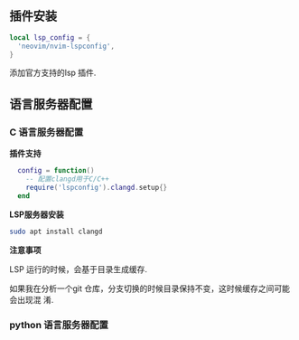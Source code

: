 

## 插件安装

```lua
local lsp_config = {
  'neovim/nvim-lspconfig',
}
```

添加官方支持的lsp 插件.


## 语言服务器配置

### C 语言服务器配置

**插件支持**

```lua
  config = function()
    -- 配置clangd用于C/C++
    require('lspconfig').clangd.setup{}
  end
```

**LSP服务器安装**

```bash
sudo apt install clangd
```

**注意事项**

LSP 运行的时候，会基于目录生成缓存.

如果我在分析一个git 仓库，分支切换的时候目录保持不变，这时候缓存之间可能会出现混
淆.


### python 语言服务器配置



